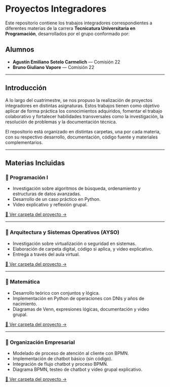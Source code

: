 # Proyectos Integradores

Este repositorio contiene los trabajos integradores correspondientes a diferentes materias de la carrera **Tecnicatura Universitaria en Programación**, desarrollados por el grupo conformado por:

## Alumnos

- **Agustín Emiliano Sotelo Carmelich** — Comisión 22  
- **Bruno Giuliano Vapore** — Comisión 22

---

## Introducción

A lo largo del cuatrimestre, se nos propuso la realización de proyectos integradores en distintas asignaturas. Estos trabajos tienen como objetivo aplicar de forma práctica los conocimientos adquiridos, fomentar el trabajo colaborativo y fortalecer habilidades transversales como la investigación, la resolución de problemas y la documentación técnica.

El repositorio está organizado en distintas carpetas, una por cada materia, con su respectivo desarrollo, documentación, código fuente y materiales complementarios.

---

## Materias Incluidas

### 📌 Programación I

- Investigación sobre algoritmos de búsqueda, ordenamiento y estructuras de datos avanzadas.  
- Desarrollo de un caso práctico en Python.  
- Video explicativo y reflexión grupal.

[🔗 Ver carpeta del proyecto →](./Programacion1)

---

### 📌 Arquitectura y Sistemas Operativos (AYSO)

- Investigación sobre virtualización o seguridad en sistemas.  
- Elaboración de carpeta digital, código si aplica, y video explicativo.  
- Entrega a través del aula virtual.

[🔗 Ver carpeta del proyecto →](./AySO)

---

### 📌 Matemática

- Desarrollo teórico con conjuntos y lógica.  
- Implementación en Python de operaciones con DNIs y años de nacimiento.  
- Diagramas de Venn, expresiones lógicas, documentación y video grupal.

[🔗 Ver carpeta del proyecto →](./Matematica)

---

### 📌 Organización Empresarial

- Modelado de proceso de atención al cliente con BPMN.  
- Implementación de chatbot básico (sin código).  
- Integración de flujo chatbot y proceso BPMN.  
- Diagrama BPMN, testeo de chatbot y video grupal explicativo.

[🔗 Ver carpeta del proyecto →](./OrganizacionEmpresarial)

